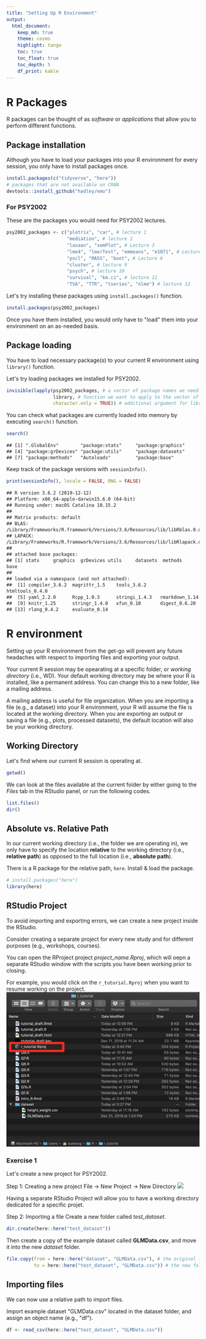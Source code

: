 ```yaml
---
title: "Setting Up R Environment"
output: 
  html_document:
    keep_md: true
    theme: cosmo
    highlight: tango
    toc: true
    toc_float: true
    toc_depth: 5
    df_print: kable
---
```




# R Packages 
R packages can be thought of as *software* or *applications* that allow you to perform different functions.

## Package installation
Although you have to load your packages into your R environment for every session, you only have to install packages once. 

```r
install.packages(c("tidyverse", "here"))
# packages that are not available on CRAN
devtools::install_github("hadley/emo") 
```

### For PSY2002
These are the packages you would need for PSY2002 lectures. 

```r
psy2002_packages <- c("plotrix", "car", # lecture 1
                      "mediation", # lecture 2
                      "lavaan", "semPlot", # Lecture 3
                      "lme4", "lmerTest", "emmeans", "e1071", # Lectures 4 & 5
                      "pscl", "MASS", "boot", # Lecture 6
                      "cluster", # lecture 9
                      "psych", # lecture 10
                      "survival", "km.ci", # lecture 11
                      "TSA", "TTR", "tseries", "nlme") # lecture 12
```

Let's try installing these packages using `install.packages()` function. 


```r
install.packages(psy2002_packages)
```
Once you have them installed, you would only have to "load" them into your environment on an as-needed basis. 

## Package loading  
You have to load necessary package(s) to your current R environment using `library()` function.

Let's try loading packages we installed for PSY2002.  

```r
invisible(lapply(psy2002_packages, # a vector of package names we need for PSY2002
                 library, # function we want to apply to the vector of multiple packages
                 character.only = TRUE)) # additional argument for library() function
```

You can check what packages are currently loaded into memory by executing `search()` function.

```r
search()
```

```
## [1] ".GlobalEnv"        "package:stats"     "package:graphics" 
## [4] "package:grDevices" "package:utils"     "package:datasets" 
## [7] "package:methods"   "Autoloads"         "package:base"
```

Keep track of the package versions with `sessionInfo()`. 

```r
print(sessionInfo(), locale = FALSE, RNG = FALSE)
```

```
## R version 3.6.2 (2019-12-12)
## Platform: x86_64-apple-darwin15.6.0 (64-bit)
## Running under: macOS Catalina 10.15.2
## 
## Matrix products: default
## BLAS:   /Library/Frameworks/R.framework/Versions/3.6/Resources/lib/libRblas.0.dylib
## LAPACK: /Library/Frameworks/R.framework/Versions/3.6/Resources/lib/libRlapack.dylib
## 
## attached base packages:
## [1] stats     graphics  grDevices utils     datasets  methods   base     
## 
## loaded via a namespace (and not attached):
##  [1] compiler_3.6.2  magrittr_1.5    tools_3.6.2     htmltools_0.4.0
##  [5] yaml_2.2.0      Rcpp_1.0.3      stringi_1.4.3   rmarkdown_1.14 
##  [9] knitr_1.25      stringr_1.4.0   xfun_0.10       digest_0.6.20  
## [13] rlang_0.4.2     evaluate_0.14
```


# R environment
Setting up your R environment from the get-go will prevent any future headaches with respect to importing files and exporting your output.  

Your current R session may be opearating at a specific folder, or *working directory* (i.e., WD). Your default working directory may be where your R is installed, like a permanent address. You can change this to a new folder, like a mailing address. 

A mailing address is useful for file organization. When you are importing a file (e.g., a dataset) into your R environment, your R will assume the file is located at the working directory. When you are exporting an output or saving a file (e.g., plots, processed datasets), the default location will also be your working directory. 

## Working Directory 

Let's find where our current R session is operating at. 

```r
getwd()
```

We can look at the files available at the current folder by either going to the *Files* tab in the RStudio panel, or run the following codes.

```r
list.files()
dir()
```

## Absolute vs. Relative Path
In our current working directory (i.e., the folder we are operating in), we only have to specify the location **relative** to the working directory (i.e., **relative path**) as opposed to the full location (i.e., **absolute path**). 

There is a R package for the relative path, `here`. Install & load the package. 

```r
# install.packages("here")
library(here)
```



## RStudio Project
To avoid importing and exporting errors, we can create a new project inside the RStudio. 

Consider creating a separate project for every new study and for different purposes (e.g., workshops, courses). 

You can open the RProject project *project_name.Rproj*, which will oepn a separate RStudio window with the scripts you have been working prior to closing.  

For example, you would click on the `r_tutorial.Rproj` when you want to resume working on the project.
![](Fig/rproj.png)


### Exercise 1

Let's create a new project for PSY2002. 

Step 1: Creating a new project
File → New Project → New Directory
![](https://rc2e.com/images_v2/rstudio.newproject.dialog.png)

Having a separate RStudio Project will allow you to have a working directory dedicated for a specific projet. 

Step 2: Importing a file
Create a new folder called *test_dataset*.

```r
dir.create(here::here("test_dataset"))
```

Then create a copy of the example dataset called **GLMData.csv**, and move it into the new *dataset* folder.

```r
file.copy(from = here::here("dataset", "GLMData.csv"), # the original file & its location
          to = here::here("test_dataset", "GLMData.csv")) # the new folder location
```


## Importing files
We can now use a relative path to import files. 

Import example dataset "GLMData.csv" located in the dataset folder, and assign an object name (e.g., "df").

```r
df <- read_csv(here::here("test_dataset", "GLMData.csv"))
```

